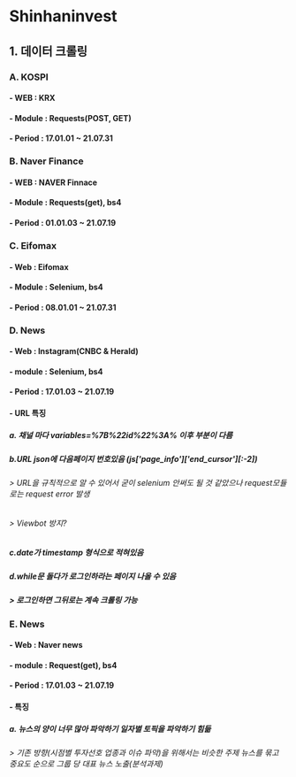 # Shinhaninvest

## 1. 데이터 크롤링

### A. KOSPI 
#### - WEB : KRX
#### - Module : Requests(POST, GET)
#### - Period : 17.01.01 ~ 21.07.31

### B. Naver Finance
#### - WEB : NAVER Finnace
#### - Module : Requests(get), bs4
#### - Period : 01.01.03 ~ 21.07.19

### C. Eifomax
#### - Web : Eifomax
#### - Module : Selenium, bs4
#### - Period : 08.01.01 ~ 21.07.31

### D. News
#### - Web : Instagram(CNBC & Herald)
#### - module : Selenium, bs4
#### - Period : 17.01.03 ~ 21.07.19
#### - URL 특징
#####   a. 채널 마다 variables=%7B%22id%22%3A% 이후 부분이 다름
#####   b.URL json에 다음페이지 번호있음 (js['page_info']['end_cursor'][:-2])
######    > URL을 규칙적으로 알 수 있어서 굳이 selenium 안써도 될 것 같았으나 request모듈로는 request error 발생 
######    > Viewbot 방지?
#####   c.date가 timestamp 형식으로 적혀있음
#####   d.while문 돌다가 로그인하라는 페이지 나올 수 있음 
#####     > 로그인하면 그뒤로는 계속 크롤링 가능

### E. News
#### - Web : Naver news
#### - module : Request(get), bs4
#### - Period : 17.01.03 ~ 21.07.19
#### - 특징
#####   a. 뉴스의 양이 너무 많아 파악하기 일자별 토픽을 파악하기 힘듦
######    > 기존 방향(시점별 투자선호 업종과 이슈 파악)을 위해서는 비슷한 주제 뉴스를 묶고 중요도 순으로 그룹 당 대표 뉴스 노출(분석과제)

